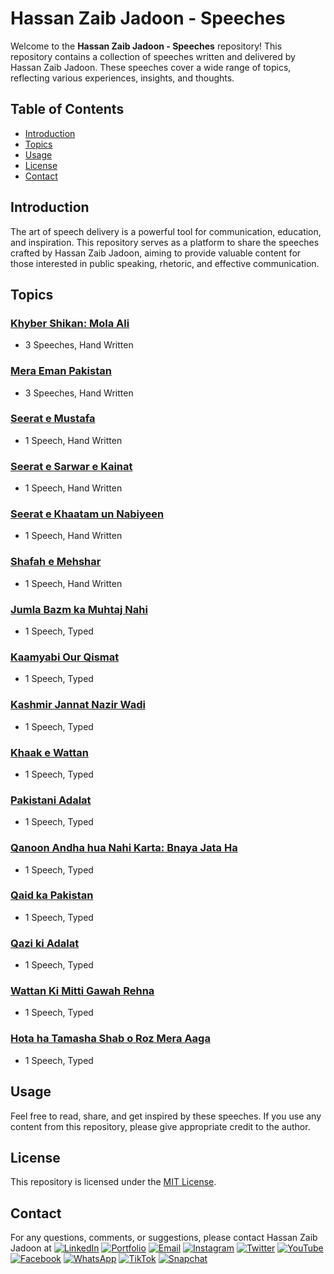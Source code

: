 # Hassan Zaib Jadoon - Speeches

Welcome to the **Hassan Zaib Jadoon - Speeches** repository! This repository contains a collection of speeches written and delivered by Hassan Zaib Jadoon. These speeches cover a wide range of topics, reflecting various experiences, insights, and thoughts.

## Table of Contents

- [Introduction](#introduction)
- [Topics](#topics)
- [Usage](#usage)
- [License](#license)
- [Contact](#contact)

## Introduction

The art of speech delivery is a powerful tool for communication, education, and inspiration. This repository serves as a platform to share the speeches crafted by Hassan Zaib Jadoon, aiming to provide valuable content for those interested in public speaking, rhetoric, and effective communication.

## Topics

### [Khyber Shikan: Mola Ali](./Khyber_Shikan_Mola_Ali)
- 3 Speeches, Hand Written

### [Mera Eman Pakistan](./Mera_Eman_Pakistan)
- 3 Speeches, Hand Written

### [Seerat e Mustafa](./Seerat_e_Mustafa)
- 1 Speech, Hand Written

### [Seerat e Sarwar e Kainat](./Seerat_e_Sarwar_e_Kainat)
- 1 Speech, Hand Written

### [Seerat e Khaatam un Nabiyeen](./Seerat_e_Khaatam_un_Nabiyeen)
- 1 Speech, Hand Written

### [Shafah e Mehshar](./Shafah_e_Mehshar)
- 1 Speech, Hand Written

### [Jumla Bazm ka Muhtaj Nahi](./Jumla_Bazm_ka_Muhtaj_Nahi)
- 1 Speech, Typed

### [Kaamyabi Our Qismat](./Kaamyabi_Our_Qismat)
- 1 Speech, Typed

### [Kashmir Jannat Nazir Wadi](./Kashmir_Jannat_Nazir_Wadi)
- 1 Speech, Typed

### [Khaak e Wattan](./Khaak_e_Wattan)
- 1 Speech, Typed

### [Pakistani Adalat](./Pakistani_Adalat)
- 1 Speech, Typed

### [Qanoon Andha hua Nahi Karta: Bnaya Jata Ha](./Qanoon_Andha_hua_Nahi_Karta_Bnaya_Jata_Ha)
- 1 Speech, Typed

### [Qaid ka Pakistan](./Qaid_ka_Pakistan)
- 1 Speech, Typed

### [Qazi ki Adalat](./Qazi_ki_Adalat)
- 1 Speech, Typed

### [Wattan Ki Mitti Gawah Rehna](./Wattan_Ki_Mitti_Gawah_Rehna)
- 1 Speech, Typed

### [Hota ha Tamasha Shab o Roz Mera Aaga](./Hota_ha_Tamasha_Shab_o_Roz_Mera_Aaga)
- 1 Speech, Typed

## Usage
Feel free to read, share, and get inspired by these speeches. If you use any content from this repository, please give appropriate credit to the author.

## License

This repository is licensed under the [MIT License](LICENSE).

## Contact

For any questions, comments, or suggestions, please contact Hassan Zaib Jadoon at
  [![LinkedIn](https://img.shields.io/badge/LinkedIn-0077B5?style=for-the-badge&logo=linkedin&logoColor=white)](https://www.linkedin.com/in/hassanzaibjadoon)
  [![Portfolio](https://img.shields.io/badge/Portfolio-000000?style=for-the-badge&logo=About.me&logoColor=white)](https://hzjadoon.github.io/Portfolio/)
  [![Email](https://img.shields.io/badge/Email-D14836?style=for-the-badge&logo=gmail&logoColor=white)](mailto:hassanzaibjadoon2004@gmail.com)
  [![Instagram](https://img.shields.io/badge/Instagram-E4405F?style=for-the-badge&logo=instagram&logoColor=white)](https://www.instagram.com/techspirator/)
  [![Twitter](https://img.shields.io/badge/Twitter-1DA1F2?style=for-the-badge&logo=twitter&logoColor=white)](https://twitter.com/techspirator)
  [![YouTube](https://img.shields.io/badge/YouTube-FF0000?style=for-the-badge&logo=youtube&logoColor=white)](https://www.youtube.com/@hassanzaibjadoon)
  [![Facebook](https://img.shields.io/badge/Facebook-1877F2?style=for-the-badge&logo=facebook&logoColor=white)](https://facebook.com/hassanzaibjadoon2004)
  [![WhatsApp](https://img.shields.io/badge/WhatsApp-25D366?style=for-the-badge&logo=whatsapp&logoColor=white)](https://wa.me/3119541429)
  [![TikTok](https://img.shields.io/badge/TikTok-000000?style=for-the-badge&logo=tiktok&logoColor=white)](https://www.tiktok.com/@techspirator)
  [![Snapchat](https://img.shields.io/badge/Snapchat-FFFC00?style=for-the-badge&logo=snapchat&logoColor=white)](https://www.snapchat.com/add/hzjadoon2004)
